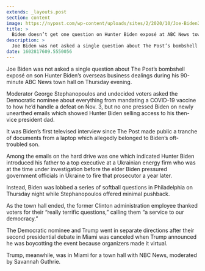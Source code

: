 ```yaml
--- 
extends: _layouts.post 
section: content 
image: https://nypost.com/wp-content/uploads/sites/2/2020/10/Joe-Biden22.jpg?quality=90&strip=all&w=1200 
title: > 
  Biden doesn’t get one question on Hunter Biden exposé at ABC News town hall 
description: > 
  Joe Biden was not asked a single question about The Post’s bombshell exposé on son Hunter Biden’s overseas business dealings during his 90-minute ABC News town hall on Thursday evening.It was Biden’s first televised interview since The Post made public a tranche of documents from a laptop which allegedly belonged to Biden’s oft-troubled son.Among the emails on the hard drive was one which indicated Hunter Biden introduced his father to a top executive at a Ukrainian energy firm who was at the time under investigation before the elder Biden pressured government officials in Ukraine to fire that prosecutor a year later.Instead, Biden was lobbed a series of softball questions in Philadelphia on Thursday night while Stephanopoulos offered minimal pushback.Trump, meanwhile, was in Miami for a town hall with NBC News, moderated by Savannah Guthrie. 
date: 1602817609.5550056 
--- 
```

Joe Biden was not asked a single question about The Post’s bombshell exposé on son Hunter Biden’s overseas business dealings during his 90-minute ABC News town hall on Thursday evening.

Moderator George Stephanopoulos and undecided voters asked the Democratic nominee about everything from mandating a COVID-19 vaccine to how he’d handle a defeat on Nov. 3, but no one pressed Biden on newly unearthed emails which showed Hunter Biden selling access to his then-vice president dad.

It was Biden’s first televised interview since The Post made public a tranche of documents from a laptop which allegedly belonged to Biden’s oft-troubled son.

Among the emails on the hard drive was one which indicated Hunter Biden introduced his father to a top executive at a Ukrainian energy firm who was at the time under investigation before the elder Biden pressured government officials in Ukraine to fire that prosecutor a year later.

Instead, Biden was lobbed a series of softball questions in Philadelphia on Thursday night while Stephanopoulos offered minimal pushback.

As the town hall ended, the former Clinton administration employee thanked voters for their “really terrific questions,” calling them “a service to our democracy.”

The Democratic nominee and Trump went in separate directions after their second presidential debate in Miami was canceled when Trump announced he was boycotting the event because organizers made it virtual.

Trump, meanwhile, was in Miami for a town hall with NBC News, moderated by Savannah Guthrie.